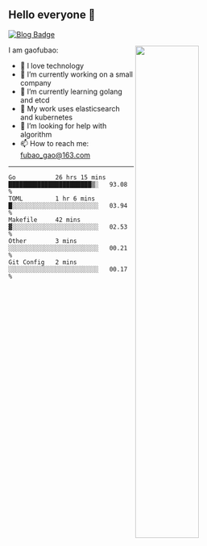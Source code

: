 ## Hello everyone 👋

[![Blog Badge](https://img.shields.io/badge/blog-60k+%20pageview-brightgreen)](https://www.jianshu.com/u/d777ec56a358)

<img align="right" width="50%" src="https://github-readme-stats.vercel.app/api?username=gaofubao&theme=dark">

I am gaofubao:

- 🔭 I love technology
- 🌱 I’m currently working on a small company
- 👯 I’m currently learning golang and etcd
- 💬 My work uses elasticsearch and kubernetes
- 🤔 I’m looking for help with algorithm
- 📫 How to reach me: fubao_gao@163.com

---


<!--START_SECTION:waka-->
```text
Go           26 hrs 15 mins  ███████████████████████▒░   93.08 % 
TOML         1 hr 6 mins     █░░░░░░░░░░░░░░░░░░░░░░░░   03.94 % 
Makefile     42 mins         ▓░░░░░░░░░░░░░░░░░░░░░░░░   02.53 % 
Other        3 mins          ░░░░░░░░░░░░░░░░░░░░░░░░░   00.21 % 
Git Config   2 mins          ░░░░░░░░░░░░░░░░░░░░░░░░░   00.17 % 
```
<!--END_SECTION:waka-->
